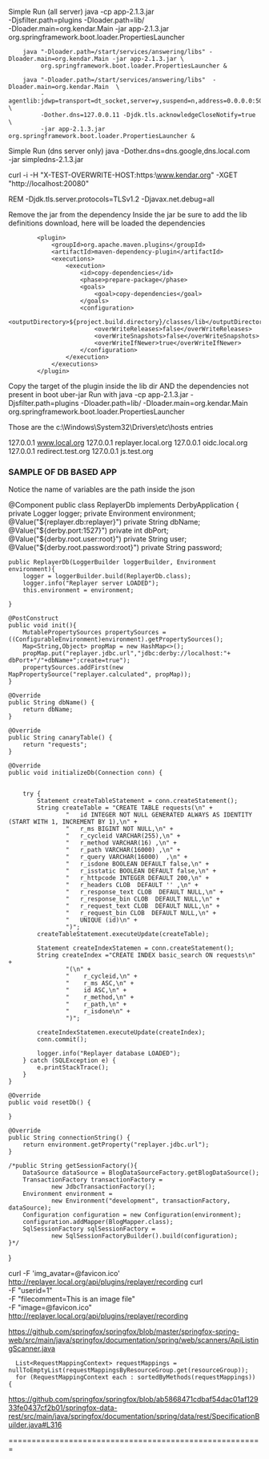 Simple Run (all server)
java -cp app-2.1.3.jar \
-Djsfilter.path=plugins -Dloader.path=lib/ \
-Dloader.main=org.kendar.Main -jar app-2.1.3.jar\
org.springframework.boot.loader.PropertiesLauncher

        java "-Dloader.path=/start/services/answering/libs" -Dloader.main=org.kendar.Main -jar app-2.1.3.jar \
        	 org.springframework.boot.loader.PropertiesLauncher &

        java "-Dloader.path=/start/services/answering/libs"  -Dloader.main=org.kendar.Main  \
        	 -agentlib:jdwp=transport=dt_socket,server=y,suspend=n,address=0.0.0.0:5005 \
        	 -Dother.dns=127.0.0.11 -Djdk.tls.acknowledgeCloseNotify=true \
        	 -jar app-2.1.3.jar org.springframework.boot.loader.PropertiesLauncher &

Simple Run (dns server only)
java -Dother.dns=dns.google,dns.local.com \
-jar simpledns-2.1.3.jar

curl -i -H "X-TEST-OVERWRITE-HOST:https:\\www.kendar.org" -XGET "http://localhost:20080"

REM  -Djdk.tls.server.protocols=TLSv1.2 -Djavax.net.debug=all



Remove the jar from the dependency
Inside the jar be sure to add the lib definitions download, here will be loaded the dependencies

            <plugin>
                <groupId>org.apache.maven.plugins</groupId>
                <artifactId>maven-dependency-plugin</artifactId>
                <executions>
                    <execution>
                        <id>copy-dependencies</id>
                        <phase>prepare-package</phase>
                        <goals>
                            <goal>copy-dependencies</goal>
                        </goals>
                        <configuration>
                            <outputDirectory>${project.build.directory}/classes/lib</outputDirectory>
                            <overWriteReleases>false</overWriteReleases>
                            <overWriteSnapshots>false</overWriteSnapshots>
                            <overWriteIfNewer>true</overWriteIfNewer>
                        </configuration>
                    </execution>
                </executions>
            </plugin>

Copy the target of the plugin inside the lib dir AND the dependencies not present in boot uber-jar
Run with
java -cp app-2.1.3.jar -Djsfilter.path=plugins -Dloader.path=lib/ -Dloader.main=org.kendar.Main org.springframework.boot.loader.PropertiesLauncher

Those are the c:\Windows\System32\Drivers\etc\hosts entries

127.0.0.1 www.local.org
127.0.0.1 replayer.local.org
127.0.0.1 oidc.local.org
127.0.0.1 redirect.test.org
127.0.0.1 js.test.org


### SAMPLE OF DB BASED APP

Notice the name of variables are the path inside the json

@Component
public class ReplayerDb implements DerbyApplication {
private Logger logger;
private Environment environment;
@Value("${replayer.db:replayer}")
private String dbName;
@Value("${derby.port:1527}")
private int dbPort;
@Value("${derby.root.user:root}")
private String user;
@Value("${derby.root.password:root}")
private String password;

    public ReplayerDb(LoggerBuilder loggerBuilder, Environment environment){
        logger = loggerBuilder.build(ReplayerDb.class);
        logger.info("Replayer server LOADED");
        this.environment = environment;

    }

    @PostConstruct
    public void init(){
        MutablePropertySources propertySources = ((ConfigurableEnvironment)environment).getPropertySources();
        Map<String,Object> propMap = new HashMap<>();
        propMap.put("replayer.jdbc.url","jdbc:derby://localhost:"+ dbPort+"/"+dbName+";create=true");
        propertySources.addFirst(new MapPropertySource("replayer.calculated", propMap));
    }

    @Override
    public String dbName() {
        return dbName;
    }

    @Override
    public String canaryTable() {
        return "requests";
    }

    @Override
    public void initializeDb(Connection conn) {


        try {
            Statement createTableStatement = conn.createStatement();
            String createTable = "CREATE TABLE requests(\n" +
                    "   id INTEGER NOT NULL GENERATED ALWAYS AS IDENTITY (START WITH 1, INCREMENT BY 1),\n" +
                    "   r_ms BIGINT NOT NULL,\n" +
                    "   r_cycleid VARCHAR(255),\n" +
                    "   r_method VARCHAR(16) ,\n" +
                    "   r_path VARCHAR(16000) ,\n" +
                    "   r_query VARCHAR(16000)  ,\n" +
                    "   r_isdone BOOLEAN DEFAULT false,\n" +
                    "   r_isstatic BOOLEAN DEFAULT false,\n" +
                    "   r_httpcode INTEGER DEFAULT 200,\n" +
                    "   r_headers CLOB  DEFAULT '' ,\n" +
                    "   r_response_text CLOB  DEFAULT NULL,\n" +
                    "   r_response_bin CLOB  DEFAULT NULL,\n" +
                    "   r_request_text CLOB  DEFAULT NULL,\n" +
                    "   r_request_bin CLOB  DEFAULT NULL,\n" +
                    "   UNIQUE (id)\n" +
                    ")";
            createTableStatement.executeUpdate(createTable);

            Statement createIndexStatemen = conn.createStatement();
            String createIndex ="CREATE INDEX basic_search ON requests\n" +
                    "(\n" +
                    "    r_cycleid,\n" +
                    "    r_ms ASC,\n" +
                    "    id ASC,\n" +
                    "    r_method,\n" +
                    "    r_path,\n" +
                    "    r_isdone\n" +
                    ")";

            createIndexStatemen.executeUpdate(createIndex);
            conn.commit();

            logger.info("Replayer database LOADED");
        } catch (SQLException e) {
            e.printStackTrace();
        }
    }

    @Override
    public void resetDb() {

    }

    @Override
    public String connectionString() {
        return environment.getProperty("replayer.jdbc.url");
    }

    /*public String getSessionFactory(){
        DataSource dataSource = BlogDataSourceFactory.getBlogDataSource();
        TransactionFactory transactionFactory =
                new JdbcTransactionFactory();
        Environment environment =
                new Environment("development", transactionFactory, dataSource);
        Configuration configuration = new Configuration(environment);
        configuration.addMapper(BlogMapper.class);
        SqlSessionFactory sqlSessionFactory =
                new SqlSessionFactoryBuilder().build(configuration);
    }*/
}



curl -F 'img_avatar=@favicon.ico' http://replayer.local.org/api/plugins/replayer/recording
curl \
-F "userid=1" \
-F "filecomment=This is an image file" \
-F "image=@favicon.ico" \
http://replayer.local.org/api/plugins/replayer/recording



https://github.com/springfox/springfox/blob/master/springfox-spring-web/src/main/java/springfox/documentation/spring/web/scanners/ApiListingScanner.java

      List<RequestMappingContext> requestMappings = nullToEmptyList(requestMappingsByResourceGroup.get(resourceGroup));
      for (RequestMappingContext each : sortedByMethods(requestMappings)) {

https://github.com/springfox/springfox/blob/ab5868471cdbaf54dac01af12933fe0437cf2b01/springfox-data-rest/src/main/java/springfox/documentation/spring/data/rest/SpecificationBuilder.java#L316


=======================================================
